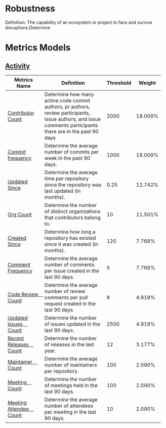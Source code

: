 # Robustness
Definition: The capability of an ecosystem or project to face and survive disruptions.Determine

# Metrics Models

## [Activity](./activity.md#activity)

Metrics Name | Definition | Threshold | Weight
--- | --- | --- | ---
[Contributor Count](./activity.md#contributor-count) | Determine how many active code commit authors, pr authors, review participants, issue authors, and issue comments participants there are in the past 90 days | 2000 | 18.009%
[Commit frequency](./activity.md#commit-frequency) |Determine the average number of commits per week in the past 90 days.| 1000 | 18.009%
[Updated Since](./activity.md#updated-since) |Determine the average time per repository since the repository was last updated (in months).| 0.25 | 12.742%
[Org Count](./activity.md#organization-count)  | Determine the number of distinct organizations that contributors belong to.|10|11.501%
[Created Since](./activity.md#created-since) |Determine how long a repository has existed since it was created (in months).|120|7.768%
[Comment Frequency](./activity.md#comment-frequency) |Determine the average number of comments per issue created in the last 90 days.|5|7.768%
[Code Review　Count](./activity.md#code-review-count) |Determine the average number of review comments per pull request created in the last 90 days|8| 4.919%
[Updated Issues　Count](./activity.md#updated-issues-count) |Determine the number of issues updated in the last 90 days.|2500|4.919%
[Recent Releases　Count](./activity.md#recent-releases-count)|Determine the number of releases in the last year.|12| 3.177%
[Maintainer　Count](./activity.md#maintainer-count) | Determine the average number of maintainers per repository.|100|2.090%
[Meeting　Count](./activity.md#meeting-count) | Determine the number of meetings held in the last 90 days.| 100| 2.090%
[Meeting Attendee　Count](./activity.md#meeting-attendee-count) | Determine the average number of attendees per meeting in the last 90 days.|10| 2.090%